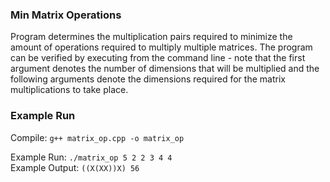 ### Min Matrix Operations
Program determines the multiplication pairs required to minimize the amount of operations
required to multiply multiple matrices. The program can be verified by executing from the
command line - note that the first argument denotes the number of dimensions that will be
multiplied and the following arguments denote the dimensions required for the matrix
multiplications to take place. <br/>

### Example Run
Compile: `g++ matrix_op.cpp -o matrix_op` <br/>

Example Run:  `./matrix_op 5 2 2 3 4 4` <br/>
Example Output: `((X(XX))X) 56`